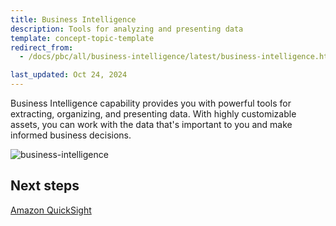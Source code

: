 ```yaml
---
title: Business Intelligence
description: Tools for analyzing and presenting data
template: concept-topic-template
redirect_from:
  - /docs/pbc/all/business-intelligence/latest/business-intelligence.html

last_updated: Oct 24, 2024
---
```


Business Intelligence capability provides you with powerful tools for extracting, organizing, and presenting data. With highly customizable assets, you can work with the data that's important to you and make informed business decisions.

![business-intelligence](https://spryker.s3.eu-central-1.amazonaws.com/docs/pbc/all/business-intelligence/business-intelligence.md/business-intelligence.png)


## Next steps

[Amazon QuickSight](/docs/pbc/all/business-intelligence/{{page.version}}/amazon-quicksight-third-party-integration/amazon-quicksight.html)
